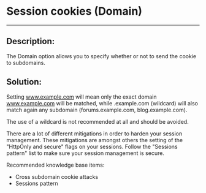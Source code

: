 # Session cookies (Domain)
-------

## Description:

The Domain option allows you to specify whether or not to send the cookie to subdomains.


## Solution:

Setting www.example.com will mean only the exact domain www.example.com will
be matched, while .example.com (wildcard) will also match again any
subdomain (forums.example.com, blog.example.com).

The use of a wildcard is not recommended at all and should be avoided.

There are a lot of different mitigations in order to harden your session management.
These mitigations are amongst others the setting of the "HttpOnly and secure" flags on
your sessions. Follow the "Sessions pattern" list to make sure your session management is
secure.

Recommended knowledge base items:

- Cross subdomain cookie attacks
- Sessions pattern
